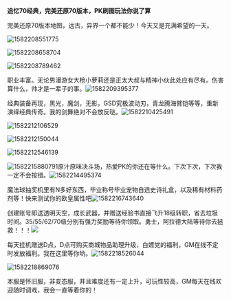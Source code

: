**追忆70经典，完美还原70版本，PK刷图玩法你说了算**

完美还原70版本地图，远古，异界一个都不能少！今天又是充满希望的一天。

![1582208551775](https://pksss.gitee.io/images/typora-user-images/1582208551775.png)

![1582208658704](https://pksss.gitee.io/images/typora-user-images/1582208658704.png)

![1582208789462](https://pksss.gitee.io/images/typora-user-images/1582208789462.png)

职业丰富。无论男漫游女大枪小萝莉还是正太大叔与精神小伙此处应有尽有。伤害算什么，帅才是一辈子的事。![1582209395377](https://pksss.gitee.io/images/typora-user-images/1582209395377.png)

经典装备再现，黑光，魔剑，无影，GSD究极波动刃，青龙腾海臂铠等等，重新演绎经典传奇。我的剑舞绝对不会放反哒。![1582210425491](https://pksss.gitee.io/images/typora-user-images/1582210425491.png)

![1582212106529](https://pksss.gitee.io/images/typora-user-images/1582212106529.png)

![1582212150044](https://pksss.gitee.io/images/typora-user-images/1582212150044.png)

![1582212546139](https://pksss.gitee.io/images/typora-user-images/1582212546139.png)

![1582215880791](https://pksss.gitee.io/images/typora-user-images/1582215880791.png)原汁原味决斗场，热爱PK的你还在等什么。下次下次，下次我一定不会按错。![1582214495374](https://pksss.gitee.io/images/typora-user-images/1582214495374.png)

魔法球抽奖机里有N多好东西，毕业称号毕业宠物自选史诗礼盒，以及稀有材料药剂等！快来测试你的欧皇属性吧![1582216743640](https://pksss.gitee.io/images/typora-user-images/1582216743640.png)

创建账号即送透明天空，成长武器，并赠送经验书直接飞升18级转职，省去垃圾时间。35/55/62/70级分别有强力奖励等待你领取。勇士，阿拉德大陆等待你去拯救！！！![](https://cdn.jsdelivr.net/gh/pkssssss/uploads/images/20200212215433.png)

每天挂机赠送D点，D点可购买商城物品助理升级，白嫖党的福利，GM在线不定时发放福利。我在这里等你哟。![1582218526044](https://pksss.gitee.io/images/typora-user-images/1582218526044.png)

![1582218869076](https://pksss.gitee.io/images/typora-user-images/1582218869076.png)

本服是怀旧服，非变态服，并且难度还有一定上升，可玩性较高，GM每天在线欢迎随时调戏，我会一直等着你的！